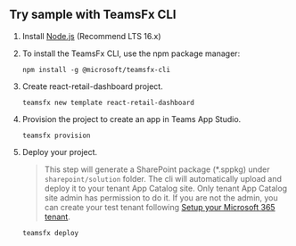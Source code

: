 ## Try sample with TeamsFx CLI

1. Install [Node.js](https://nodejs.org/en/download/) (Recommend LTS 16.x)
2. To install the TeamsFx CLI, use the npm package manager:

    ```
    npm install -g @microsoft/teamsfx-cli
    ```

3. Create react-retail-dashboard project.

    ```
    teamsfx new template react-retail-dashboard
    ```

4. Provision the project to create an app in Teams App Studio.

    ```
    teamsfx provision
    ```

5. Deploy your project.
    > This step will generate a SharePoint package (*.sppkg) under `sharepoint/solution` folder. The cli will automatically upload and deploy it to your tenant App Catalog site. Only tenant App Catalog site admin has permission to do it. If you are not the admin, you can create your test tenant following [Setup your Microsoft 365 tenant](https://docs.microsoft.com/en-us/sharepoint/dev/spfx/set-up-your-developer-tenant).

    ```
    teamsfx deploy
    ```
